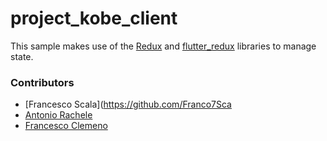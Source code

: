 # project_kobe_client

This sample makes use of the [Redux](https://pub.dartlang.org/packages/redux) and [flutter_redux](https://pub.dartlang.org/packages/flutter_redux) libraries to manage state.



### Contributors

  * [Francesco Scala](https://github.com/Franco7Sca
  * [Antonio Rachele](https://github.com/racheleantonio)
  * [Francesco Clemeno](https://github.com/devclemeno)

